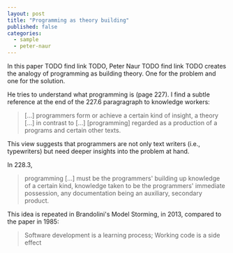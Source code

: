 ```yaml
---
layout: post
title: "Programming as theory building"
published: false
categories:
  - sample
  - peter-naur
---
```


In this paper TODO find link TODO, Peter Naur TODO find link TODO creates the analogy of programming as building theory. One for the problem and one for the solution.

He tries to understand what programming is (page 227). I find a subtle reference at the end of the 227.6 paragragraph to knowledge workers:

 > [...] programmers form or achieve a certain kind of insight, a theory [...] in contrast to [...] [programming] regarded as a production of a programs and certain other texts.

 This view suggests that programmers are not only text writers (i.e., typewriters) but need deeper insights into the problem at hand.

 In 228.3,

  > programming [...] must be the programmers' building up knowledge of a certain kind, knowledge taken to be the programmers' immediate possession, any documentation being an auxiliary, secondary product.

This idea is repeated in Brandolini's Model Storming, in 2013, compared to the paper in 1985:

  > Software development is a learning process; Working code is a side effect

